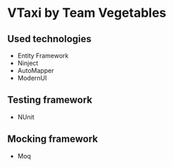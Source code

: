 # VTaxi by Team Vegetables
## Used technologies
* Entity Framework
* Ninject
* AutoMapper
* ModernUI
## Testing framework
* NUnit
## Mocking framework
* Moq

